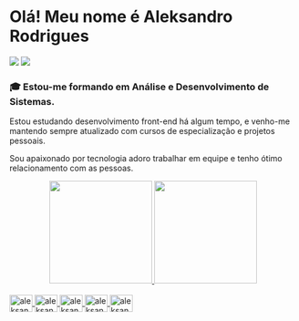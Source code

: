 # Olá! Meu nome é Aleksandro Rodrigues

<div> 
  <a href="https://wa.me/5589981349161?text=Olá!%20Tudo%20Bem?" target="_blank"><img src="https://img.shields.io/badge/WhatsApp-25D366?style=for-the-badge&logo=whatsapp&logoColor=white" target="_blank"></a> 
     <a href = "mailto:aleksandrorodriguesdesousa@gmail.com"><img src="https://img.shields.io/badge/Gmail-D14836?style=for-the-badge&logo=gmail&logoColor=white" target="_blank"></a>
</div>

### **🎓 Estou-me formando em Análise e Desenvolvimento de Sistemas.**

Estou estudando desenvolvimento front-end há algum tempo, e venho-me mantendo sempre atualizado com cursos de especialização e projetos pessoais.

Sou apaixonado por tecnologia adoro trabalhar em equipe e tenho ótimo relacionamento com as pessoas.





<div align="center">
  <a href="https://github.com/aleksandrorodriguesdesousa">
  <img height="180em" src="https://github-readme-stats.vercel.app/api?username=aleksandrorodriguesdesousa&show_icons=true&theme=tokyonight&include_all_commits=true&count_private=true"/>
  <img height="180em" src="https://github-readme-stats.vercel.app/api/top-langs/?username=aleksandrorodriguesdesousa&layout=compact&langs_count=7&theme=tokyonight"/>
</div>
  
<div style="display: inline_block"><br> 
  <img align="center" alt="aleksandro-html5" height="30" width="40" src="https://cdn.jsdelivr.net/gh/devicons/devicon/icons/html5/html5-original.svg" />
  <img align="center" alt="aleksandro-css3" height="30" width="40" src="https://cdn.jsdelivr.net/gh/devicons/devicon/icons/css3/css3-original.svg" />
  <img align="center" alt="aleksandro-javascript" height="30" width="40" src="https://cdn.jsdelivr.net/gh/devicons/devicon/icons/javascript/javascript-original.svg" />
  <img align="center" alt="aleksandro-git" height="30" width="40" src="https://cdn.jsdelivr.net/gh/devicons/devicon/icons/git/git-original.svg" />
  <img align="center" alt="aleksandro-vscode" height="30" width="40" src="https://cdn.jsdelivr.net/gh/devicons/devicon/icons/vscode/vscode-original.svg" />
</div>
  
##

